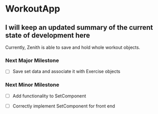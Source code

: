 # WorkoutApp
## I will keep an updated summary of the current state of development here

Currently, Zenith is able to save and hold whole workout objects.

### Next Major Milestone
- [ ] Save set data and associate it with Exercise objects

### Next Minor Milestone
- [ ] Add functionality to SetComponent
- [ ] Correctly implement SetComponent for front end




